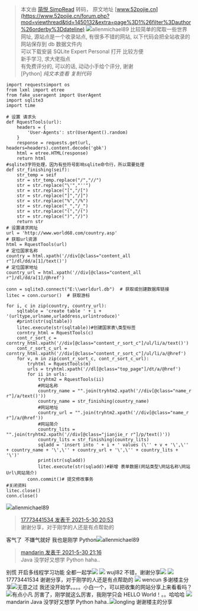 > 本文由 [简悦 SimpRead](http://ksria.com/simpread/) 转码， 原文地址 [www.52pojie.cn](https://www.52pojie.cn/forum.php?mod=viewthread&tid=1450132&extra=page%3D1%26filter%3Dauthor%26orderby%3Ddateline) ![](https://www.52pojie.cn/uc_server/images/noavatar_middle.gif)allenmichael89  比较简单的爬取一些世界网址, 源站点是一个收录站点, 有很多不错的网站, 以下代码会把全站收录的网站保存到 db 数据文件内  
可以下载安装 SQLite Expert Personal 打开 比较方便  
新手学习, 求大佬指点  
有免费评分的, 可以的话, 动动小手给个评分, 谢谢  
[Python] _纯文本查看_ _复制代码_

```
import requestsimport os
from lxml import etree
from fake_useragent import UserAgent
import sqlite3
import time
 
# 设置 请求头
def RquestTools(url):
    headers = {
        'User-Agents': str(UserAgent().random)
    }
    response = requests.get(url, headers=headers).content.decode('gbk')
    html = etree.HTML(response)
    return html
#sqlite3字符处理，因为有些符号影响sqlite命令行，所以需要处理
def str_finishing(seif):
    str_temp = seif
    str = str_temp.replace("/","//")
    str = str.replace("\'","''")
    str = str.replace("[","/[")
    str = str.replace("]","/]")
    str = str.replace("%","/%")
    str = str.replace("_","/_")
    str = str.replace("(","/(")
    str = str.replace(")","/)")
    return str
# 设置请求网址
url = 'http://www.world68.com/country.asp'
# 获取url资源
html = RquestTools(url)
# 定位国家名称
country = html.xpath('//div[@class="content_all r"]/dl/dd/a[1]/text()')
# 定位国家地址
country_url = html.xpath('//div[@class="content_all r"]/dl/dd/a[1]/@href')
 
conn = sqlite3.connect("E:\\worldurl.db")  # 获取或创建数据库链接
litec = conn.cursor()  # 获取游标
 
for i, c in zip(country, country_url):
    sqltable = 'create table ' + i + '(urltype,urlname,urladdress,urlintroduce)'
    #print(str(sqltable))
    litec.execute(str(sqltable))#创建国家表\类型标签
    corntry_html = RquestTools(c)
    cont_r_sort_c = corntry_html.xpath('//div[@class="content_r_sort_c"]/ul/li/a/text()')
    cont_r_sort_c_url = corntry_html.xpath('//div[@class="content_r_sort_c"]/ul/li/a/@href')
    for v, m in zip(cont_r_sort_c, cont_r_sort_c_url):
        tryhtml = RquestTools(m)
        urls = tryhtml.xpath('//dl[@class="top_page"]/dt/a/@href')
        for ii in urls:
            tryhtm2 = RquestTools(ii)
            #网站名称
            country_name = "".join(tryhtm2.xpath('//div[@class="name_r r"]/a/text()'))
            country_name = str_finishing(country_name)
            #网站地址
            country_url = "".join(tryhtm2.xpath('//div[@class="name_r r"]/a/@href'))
            #网站简介
            country_lits = "".join(tryhtm2.xpath('//div[@class="jianjie_r r"]/p/text()'))
            country_lits = str_finishing(country_lits)
            sqladd = 'insert into ' + i + ' values (\'' + v + '\',\'' + country_name + '\',\'' + country_url + '\',\'' + country_lits + '\')'
            print(str(sqladd))
            litec.execute(str(sqladd))#新增 表单数据(网站类型\网站名称\网站Url\网站简介)
        conn.commit()# 提交修改事务
#关闭资料
litec.close()
conn.close()
```

![](https://www.52pojie.cn/uc_server/images/noavatar_middle.gif)allenmichael89 

> [17773441534 发表于 2021-5-30 20:53](https://www.52pojie.cn/forum.php?mod=redirect&goto=findpost&pid=38743842&ptid=1450132)  
> 谢谢分享，对于刚学的人还是有点帮助的

客气了  不嫌气就好 我也是刚学 Python![](https://www.52pojie.cn/uc_server/images/noavatar_middle.gif)allenmichael89 

> [mandarin 发表于 2021-5-30 21:16](https://www.52pojie.cn/forum.php?mod=redirect&goto=findpost&pid=38744036&ptid=1450132)  
> Java 没学好又想学 Python haha..

别慌 开启多线程学习功能 全都一起学![](https://static.52pojie.cn/static/image/smiley/default/4.gif) ![](https://avatar.52pojie.cn/data/avatar/000/77/33/27_avatar_middle.jpg) wujl82 不错，谢谢分享![](https://static.52pojie.cn/static/image/smiley/default/48.gif) ![](https://www.52pojie.cn/uc_server/images/noavatar_middle.gif) 17773441534 谢谢分享，对于刚学的人还是有点帮助的 ![](https://www.52pojie.cn/uc_server/images/noavatar_middle.gif) wencun 多谢楼主分享![](https://avatar.52pojie.cn/data/avatar/000/44/89/60_avatar_middle.jpg)无意之过  我还没开始学。。。。小白一个，可以把收集的网站分享上来看看吗？![](https://www.52pojie.cn/uc_server/images/noavatar_middle.gif)有点小凡  厉害了，刚学就这么厉害，我刚学只会 HELLO World！。。哈哈哈 ![](https://www.52pojie.cn/uc_server/images/noavatar_middle.gif) mandarin Java 没学好又想学 Python haha..![](https://www.52pojie.cn/uc_server/images/noavatar_middle.gif)longling  谢谢楼主的分享